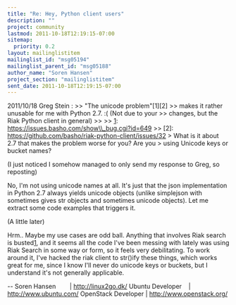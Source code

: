 ```yaml
---
title: "Re: Hey, Python client users"
description: ""
project: community
lastmod: 2011-10-18T12:19:15-07:00
sitemap:
  priority: 0.2
layout: mailinglistitem
mailinglist_id: "msg05194"
mailinglist_parent_id: "msg05188"
author_name: "Soren Hansen"
project_section: "mailinglistitem"
sent_date: 2011-10-18T12:19:15-07:00
---
```



2011/10/18 Greg Stein :
&gt;&gt; "The unicode problem"[1][2]
&gt;&gt; makes it rather unusable for me with Python 2.7. :( (Not due to your
&gt;&gt; changes, but the Riak Python client in general)
&gt;&gt;
&gt;&gt; [1]: https://issues.basho.com/show\\_bug.cgi?id=649
&gt;&gt; [2]: https://github.com/basho/riak-python-client/issues/32
&gt; What is it about 2.7 that makes the problem worse for you? Are you
&gt; using Unicode keys or bucket names?

(I just noticed I somehow managed to only send my response to Greg, so
reposting)

No, I'm not using unicode names at all. It's just that the json
implementation in Python 2.7 always yields unicode objects (unlike
simplejson with sometimes gives str objects and sometimes unicode
objects). Let me extract some code examples that triggers it.

(A little later)

Hrm.. Maybe my use cases are odd ball. Anything that involves Riak
search is busted[1], and it seems all the code I've been messing with
lately was using Riak Search in some way or form, so it feels very
debilitating. To work around it, I've hacked the riak client to
str()ify these things, which works great for me, since I know I'll
never do unicode keys or buckets, but I understand it's not generally
applicable.

[1]: https://gist.github.com/1296384

-- 
Soren Hansen        | http://linux2go.dk/
Ubuntu Developer    | http://www.ubuntu.com/
OpenStack Developer | http://www.openstack.org/

